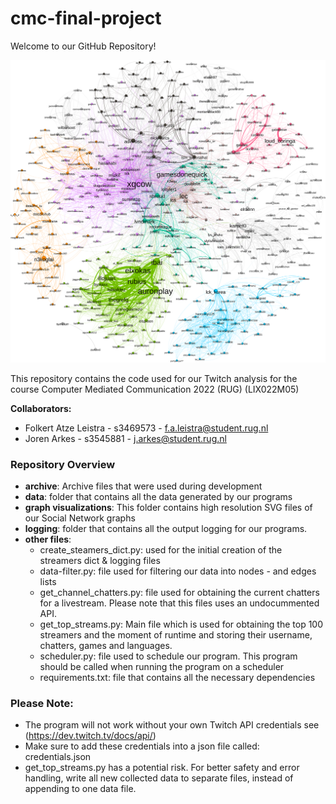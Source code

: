 # cmc-final-project
Welcome to our GitHub Repository!

![My image](graph%20visualizations/fruchterman_reingold.svg)

This repository contains the code used for our Twitch analysis for the course 
Computer Mediated Communication 2022 (RUG) (LIX022M05)

**Collaborators:**
- Folkert Atze Leistra - s3469573 - f.a.leistra@student.rug.nl
- Joren Arkes - s3545881 - j.arkes@student.rug.nl

### Repository Overview
- **archive**: Archive files that were used during development
- **data**: folder that contains all the data generated by our programs
- **graph visualizations**: This folder contains high resolution SVG files of our Social Network graphs
- **logging**: folder that contains all the output logging for our programs.
- **other files**:
  - create_steamers_dict.py: used for the initial creation of the streamers dict & logging files
  - data-filter.py: file used for filtering our data into nodes - and edges lists
  - get_channel_chatters.py: file used for obtaining the current chatters for a livestream. Please note that this files uses an undocummented API.
  - get_top_streams.py: Main file which is used for obtaining the top 100 streamers and the moment of runtime and storing their username, chatters, games and languages.
  - scheduler.py: file used to schedule our program. This program should be called when running the program on a scheduler
  - requirements.txt: file that contains all the necessary dependencies

### Please Note:
- The program will not work without your own Twitch API credentials see (https://dev.twitch.tv/docs/api/)
- Make sure to add these credentials into a json file called: credentials.json
- get_top_streams.py has a potential risk. For better safety and error handling, write all new collected data to separate files, instead of appending to one data file.



